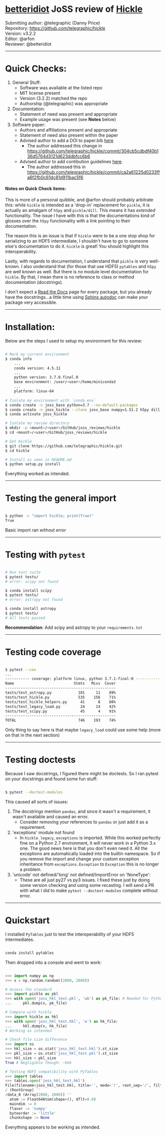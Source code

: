 # [betteridiot](https://github.com/betteridiot) JoSS review of [Hickle](https://github.com/telegraphic/hickle)

Submitting author: @telegraphic (Danny Price)<br/>
Repository: https://github.com/telegraphic/hickle<br/>
Version: v3.2.2<br/>
Editor: @arfon<br/>
Reviewer: @betteridiot<br/>

---
# Quick Checks:
1. General Stuff:
    * Software was available at the listed repo
    * MIT license present
    * Version (3.2.2) matched the repo
    * Authorship (@telegraphic) was appropriate
2. Documentation:
    * Statement of need was present and appropriate
    * Example usage was present (see **Notes** below)
3. Software paper:
    * Authors and affiliations present and appropriate
    * Statement of need also present within the paper
    * Advised author to add a DOI to paper.bib [here](https://github.com/telegraphic/hickle/issues/79) 
        * The author addressed this change in https://github.com/telegraphic/hickle/commit/304cb5cdbdf40b136d5764d3121d623ddbfcc6b6
    * Advised author to add contibution guidelines [here](https://github.com/telegraphic/hickle/issues/80). 
        * The author addressed this in https://github.com/telegraphic/hickle/commit/ca2a61225d0233ffa6f2fb0c61dc81d911bac5f6
        
#### **Notes** on Quick Check items:
This is more of a personal quibble, and @arfon should probably arbitrate this: while `hickle` is intended as a 'drop-in' replacement for `pickle`, it is actually an amalgam of `h5py` and `pickle/dill`. This means it has *extended* functionality. The issue I have with this is that the documentations kind of glosses over the `h5py` functionality with a link pointing to their documentation. 

The reason this is an issue is that if `hickle` were to be a one stop shop for serializing to an HDF5 intermediate, I shouldn't have to go to someone else's documentation to do it. `hickle` is great! You should highlight this interoperability. 

Lastly, with regards to documentation, I understand that `pickle` is very well-known. I also understand that (for those that use HDF5) `pytables` and `h5py` are well known as well. But there is no module level documentation for `hickle`. By that, I mean there is no reference to class or method documentation (docstrings). 

I don't expect a [Read the Docs](https://readthedocs.org/) page for every package, but you already have the docstrings...a little time using [Sphinx autodoc](http://www.sphinx-doc.org/en/master/usage/extensions/autodoc.html) can make your package very accessible.

---
# Installation:
Below are the steps I used to setup my environment for this review:

```bash

# Mark my current environment
$ conda info
    ...
    conda version: 4.5.11
    ...
    python version: 3.7.0.final.0
    base environment: /user/<user>/home/miniconda3
    ...
    platform: linux-64
 
# Isolate my environment with `conda env`
$ conda create -n joss_base python=3.7 --no-default-packages
$ conda create -n joss_hickle --clone joss_base numpy=1.51.2 h5py dill
$ conda activate joss_hickle

# Isolate my review directory
$ mkdir -p <mount>/<user>/GitHub/joss_reviews/hickle
$ cd <mount>/<user>/GitHub/joss_reviews/hickle

# Get Hickle
$ git clone https://github.com/telegraphic/hickle.git
$ cd hickle

# Install as seen in README.md
$ python setup.py install

```

Everything worked as intended.

---
# Testing the general import

```bash

$ python -c "import hickle; print(True)"
True

```

Basic import ran without error

---
# Testing with `pytest`

```bash

# Run test suite
$ pytest tests/
# error: scipy not found

$ conda install scipy
$ pytest tests/
# error: astropy not found

$ conda install astropy
$ pytest tests/
# All tests passed

```

**Recommendation**: Add scipy and astropy to your `requirements.txt`

---
# Testing code coverage

```bash

$ pytest --cov
...
----------- coverage: platform linux, python 3.7.1-final-0 -----------
Name                           Stmts   Miss  Cover
--------------------------------------------------
tests/test_astropy.py            101     11    89%
tests/test_hickle.py             535    156    71%
tests/test_hickle_helpers.py      41      8    80%
tests/test_legacy_load.py         24     14    42%
tests/test_scipy.py               45      4    91%
--------------------------------------------------
TOTAL                            746    193    74%

```

Only thing to say here is that maybe `legacy_load` could use some help (more on that in the next section)

---
# Testing doctests

Because I saw docstrings, I figured there might be doctests. So I ran pytest on your docstrings and found some fun stuff:

```bash

$ pytest --doctest-modules

```

This caused all sorts of issues:
1. The docstrings mention `pandas`, and since it wasn't a requirement, it wasn't available and caused an error. 
    * Consider removing your references to `pandas` or just add it as a requirement.
2. 'exceptions' module not found
    * In `hickle_legacy`, `exceptions` is imported. While this worked perfectly fine on a Python 2.7 environment, it will never work in a Python 3.x one. The good news here is that you don't even need it. All the exceptions are automatically loaded into the builtin namespace. So if you remove the import and change your custom exception inheritance from `exceptions.Exception` to `Exception` this is no longer a problem.
3. 'unicode' not defined/'long' not defined/ImportError on 'NoneType':
    * These are all just py27 vs py3 issues. I fixed these just by doing some version checking and using some recasting. I will send a PR with what I did to make `pytest --doctest-modules` complete without error.

---
# Quickstart

I installed `PyTables` just to test the interoperability of your HDF5 intermediates.
```bash

conda install pytables

```

Then dropped into a console and went to work:

```python

>>> import numpy as np
>>> x = np.random.random((2000, 2000))

# Assess the standard
>>> import pickle as pkl
>>> with open('joss_hkl_test.pkl', 'wb') as pk_file: # Needed for Python 3.x
...     pkl.dump(x, pk_file)

# Compare with hickle
>>> import hickle as hkl
>>> with open('joss_hkl_test.hkl', 'w') as hk_file:
...     hkl.dump(x, hk_file)
# Working as intended

# Check file size difference
>>> import os
>>> hkl_size = os.stat('joss_hkl_test.hkl').st_size
>>> pkl_size = os.stat('joss_hkl_test.pkl').st_size
>>> hkl_size > pkl_size
True # Negligible though: ~6kb

# Testing HDF5 compatibility with PyTables
>>> import tables
>>> tables.open('joss_hkl_test.hkl')
File(filename=joss_hkl_test.hkl, title='', mode='r', root_uep='/', filters=Filters(complevel=0, shuffle=False, bitshuffle=False, fletcher32=False, least_significant_digit=None))
/ (RootGroup) ''
/data_0 (Array(2000, 2000)) ''
  atom := Float64Atom(shape=(), dflt=0.0)
  maindim := 0
  flavor := 'numpy'
  byteorder := 'little'
  chunkshape := None

```

Everything appears to be working as intended.
